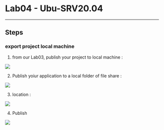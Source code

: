 # Lab04 - Ubu-SRV20.04

---

## Steps
### export project local machine
1. from our Lab03, publish your project to local machine :

[<img src="https://i.imgur.com/EKxlWGl.png">](https://i.imgur.com/EKxlWGl.png)

2. Publish yoiur application to a local folder of file share :

[<img src="https://i.imgur.com/l0ZqMTn.png">](https://i.imgur.com/l0ZqMTn.png)

3. location :

[<img src="https://i.imgur.com/FHUWG2B.png">](https://i.imgur.com/FHUWG2B.png)

4. Publish

[<img src="https://i.imgur.com/G0MXgb8.png">](https://i.imgur.com/G0MXgb8.png)
